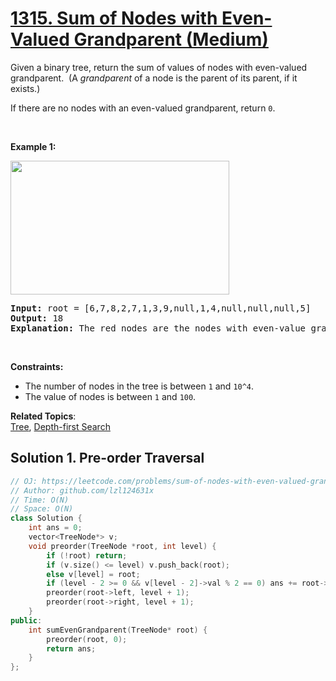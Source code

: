 # [1315. Sum of Nodes with Even-Valued Grandparent (Medium)](https://leetcode.com/problems/sum-of-nodes-with-even-valued-grandparent/)

<p>Given a binary tree, return the sum of values of nodes with even-valued grandparent.&nbsp; (A <em>grandparent</em> of a node is the parent of its parent, if it exists.)</p>

<p>If there are no nodes with an even-valued grandparent, return&nbsp;<code>0</code>.</p>

<p>&nbsp;</p>
<p><strong>Example 1:</strong></p>

<p><strong><img alt="" src="https://assets.leetcode.com/uploads/2019/07/24/1473_ex1.png" style="width: 350px; height: 214px;"></strong></p>

<pre><strong>Input:</strong> root = [6,7,8,2,7,1,3,9,null,1,4,null,null,null,5]
<strong>Output:</strong> 18
<b>Explanation:</b> The red nodes are the nodes with even-value grandparent while the blue nodes are the even-value grandparents.
</pre>

<p>&nbsp;</p>
<p><strong>Constraints:</strong></p>

<ul>
	<li>The number of nodes in the tree is between&nbsp;<code>1</code>&nbsp;and&nbsp;<code>10^4</code>.</li>
	<li>The value of nodes is between&nbsp;<code>1</code>&nbsp;and&nbsp;<code>100</code>.</li>
</ul>

**Related Topics**:  
[Tree](https://leetcode.com/tag/tree/), [Depth-first Search](https://leetcode.com/tag/depth-first-search/)

## Solution 1. Pre-order Traversal

```cpp
// OJ: https://leetcode.com/problems/sum-of-nodes-with-even-valued-grandparent/
// Author: github.com/lzl124631x
// Time: O(N)
// Space: O(N)
class Solution {
    int ans = 0;
    vector<TreeNode*> v;
    void preorder(TreeNode *root, int level) {
        if (!root) return;
        if (v.size() <= level) v.push_back(root);
        else v[level] = root;
        if (level - 2 >= 0 && v[level - 2]->val % 2 == 0) ans += root->val;
        preorder(root->left, level + 1);
        preorder(root->right, level + 1);
    }
public:
    int sumEvenGrandparent(TreeNode* root) {
        preorder(root, 0);
        return ans;
    }
};
```